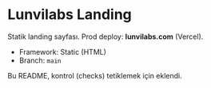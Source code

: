 # Lunvilabs Landing

Statik landing sayfası. Prod deploy: **lunvilabs.com** (Vercel).
- Framework: Static (HTML)
- Branch: `main`

Bu README, kontrol (checks) tetiklemek için eklendi.
